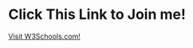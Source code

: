 <!DOCTYPE html>
<html>
<body>

<h1>Click This Link to Join me!</h1>

<p><a href="https://www.w3schools.com/">Visit W3Schools.com!</a></p>

</body>
</html>

